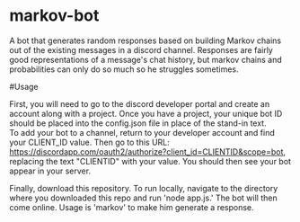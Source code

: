 # markov-bot

A bot that generates random responses based on building Markov chains out of the existing messages in a discord channel. 
Responses are fairly good representations of a message's chat history, but markov chains and probabilities can only do so much 
so he struggles sometimes. <br/>

#Usage 

First, you will need to go to the discord developer portal and create an account along with a project. Once you have a project, your unique bot 
ID should be placed into the config.json file in place of the stand-in text. <br/>
To add your bot to a channel, return to your developer account and find your CLIENT_ID value. Then go to this URL: 
https://discordapp.com/oauth2/authorize?client_id=CLIENTID&scope=bot, replacing the text "CLIENTID" with your value. You should then see 
your bot appear in your server.<br/> 

Finally, download this repository. To run locally, navigate to the directory where you downloaded this repo and run 'node app.js.' The bot
will then come online. Usage is 'markov' to make him generate a response. 
